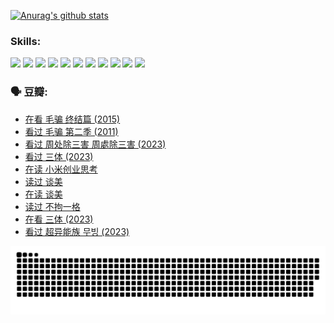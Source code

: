 
[![Anurag's github stats](https://github-readme-stats.vercel.app/api?username=w940853815)](https://github.com/anuraghazra/github-readme-stats)

### Skills:

<code><img height="32" src="https://cdn.jsdelivr.net/npm/simple-icons@v5/icons/python.svg"></code>
<code><img height="32" src="https://cdn.jsdelivr.net/npm/simple-icons@v5/icons/javascript.svg"></code>
<code><img height="32" src="https://cdn.jsdelivr.net/npm/simple-icons@v5/icons/django.svg"></code>
<code><img height="32" src="https://cdn.jsdelivr.net/npm/simple-icons@v5/icons/flask.svg"></code>
<code><img height="32" src="https://cdn.jsdelivr.net/npm/simple-icons@v5/icons/vuetify.svg"></code>
<code><img height="32" src="https://cdn.jsdelivr.net/npm/simple-icons@v5/icons/git.svg"></code>
<code><img height="32" src="https://cdn.jsdelivr.net/npm/simple-icons@v5/icons/docker.svg"></code>
<code><img height="32" src="https://cdn.jsdelivr.net/npm/simple-icons@v5/icons/postgresql.svg"></code>
<code><img height="32" src="https://cdn.jsdelivr.net/npm/simple-icons@v5/icons/elasticsearch.svg"></code>
<code><img height="32" src="https://cdn.jsdelivr.net/npm/simple-icons@v5/icons/macos.svg"></code>
<code><img height="32" src="https://cdn.jsdelivr.net/npm/simple-icons@v5/icons/linux.svg"></code>

### 🗣 豆瓣:

<!-- DOUBAN-ACTIVITIES:START -->
- [在看 毛骗 终结篇‎ (2015)](https://www.douban.com/people/136069238/status/4581971924/?_i=13853146)
- [看过 毛骗 第二季‎ (2011)](https://www.douban.com/people/136069238/status/4581971810/?_i=13853146)
- [看过 周处除三害 周處除三害‎ (2023)](https://www.douban.com/people/136069238/status/4575646701/?_i=13853146)
- [看过 三体‎ (2023)](https://www.douban.com/people/136069238/status/4574263039/?_i=13853146)
- [在读 小米创业思考](https://www.douban.com/people/136069238/status/4572047905/?_i=13853146)
- [读过 谈美](https://www.douban.com/people/136069238/status/4572047629/?_i=13853146)
- [在读 谈美](https://www.douban.com/people/136069238/status/4560861771/?_i=13853146)
- [读过 不拘一格](https://www.douban.com/people/136069238/status/4560861445/?_i=13853146)
- [在看 三体‎ (2023)](https://www.douban.com/people/136069238/status/4558185093/?_i=13853146)
- [看过 超异能族 무빙‎ (2023)](https://www.douban.com/people/136069238/status/4556824186/?_i=13853146)
<!-- DOUBAN-ACTIVITIES:END -->


![Snake animation](https://raw.githubusercontent.com/w940853815/w940853815/output/github-contribution-grid-snake.svg)

<!--
**w940853815/w940853815** is a ✨ _special_ ✨ repository because its `README.md` (this file) appears on your GitHub profile.

Here are some ideas to get you started:

- 🔭 I’m currently working on ...
- 🌱 I’m currently learning ...
- 👯 I’m looking to collaborate on ...
- 🤔 I’m looking for help with ...
- 💬 Ask me about ...
- 📫 How to reach me: ...
- 😄 Pronouns: ...
- ⚡ Fun fact: ...
-->
